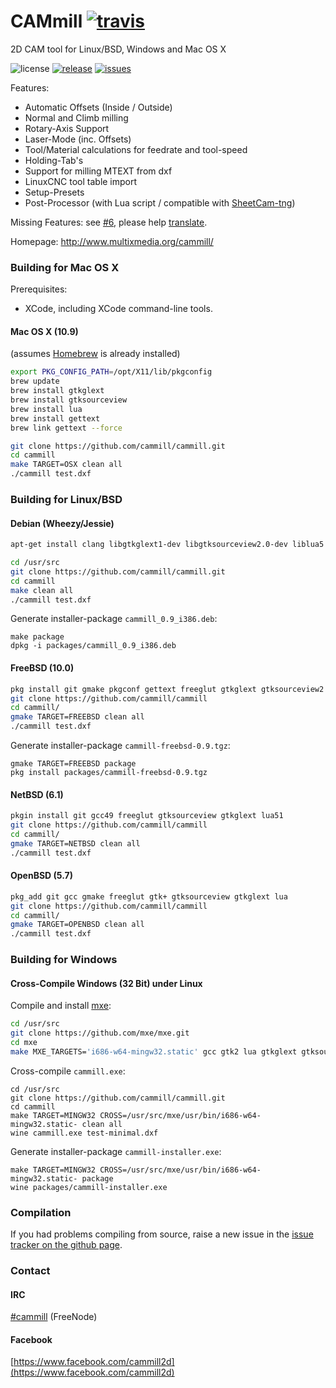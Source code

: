 # CAMmill [![travis](https://travis-ci.org/cammill/cammill.svg?branch=master)](https://travis-ci.org/cammill/cammill)

2D CAM tool for Linux/BSD, Windows and Mac OS X

![license](https://img.shields.io/github/license/cammill/cammill.svg)
[![release](https://img.shields.io/github/release/cammill/cammill.svg)](https://github.com/cammill/cammill/releases)
[![issues](https://img.shields.io/github/issues/cammill/cammill.svg)](https://github.com/cammill/cammill/issues)

Features:
* Automatic Offsets (Inside / Outside)
* Normal and Climb milling
* Rotary-Axis Support
* Laser-Mode (inc. Offsets)
* Tool/Material calculations for feedrate and tool-speed
* Holding-Tab's
* Support for milling MTEXT from dxf
* LinuxCNC tool table import
* Setup-Presets
* Post-Processor (with Lua script / compatible with [SheetCam-tng](http://www.sheetcam.com/))

Missing Features: see [#6](https://github.com/cammill/cammill/issues/6), please help [translate](https://crowdin.com/project/cammill).

Homepage: http://www.multixmedia.org/cammill/

### Building for Mac OS X
Prerequisites:
* XCode, including XCode command-line tools.

#### Mac OS X (10.9)

(assumes [Homebrew](http://brew.sh/) is already installed)
```bash
export PKG_CONFIG_PATH=/opt/X11/lib/pkgconfig
brew update
brew install gtkglext
brew install gtksourceview
brew install lua
brew install gettext
brew link gettext --force
```

```bash
git clone https://github.com/cammill/cammill.git
cd cammill
make TARGET=OSX clean all
./cammill test.dxf
```

### Building for Linux/BSD

#### Debian (Wheezy/Jessie)

```bash
apt-get install clang libgtkglext1-dev libgtksourceview2.0-dev liblua5.1-0-dev freeglut3-dev libglu1-mesa-dev libgtk2.0-dev libgvnc-1.0-dev libg3d-dev help2man
```

```bash
cd /usr/src
git clone https://github.com/cammill/cammill.git
cd cammill
make clean all
./cammill test.dxf
```
Generate installer-package ```cammill_0.9_i386.deb```:
```
make package 
dpkg -i packages/cammill_0.9_i386.deb
```

#### FreeBSD (10.0)

```bash
pkg install git gmake pkgconf gettext freeglut gtkglext gtksourceview2 lua51
git clone https://github.com/cammill/cammill
cd cammill/
gmake TARGET=FREEBSD clean all
./cammill test.dxf
```
Generate installer-package ```cammill-freebsd-0.9.tgz```:
```
gmake TARGET=FREEBSD package 
pkg install packages/cammill-freebsd-0.9.tgz
```

#### NetBSD (6.1)

```bash
pkgin install git gcc49 freeglut gtksourceview gtkglext lua51
git clone https://github.com/cammill/cammill
cd cammill/
gmake TARGET=NETBSD clean all
./cammill test.dxf
```

#### OpenBSD (5.7)

```bash
pkg_add git gcc gmake freeglut gtk+ gtksourceview gtkglext lua
git clone https://github.com/cammill/cammill
cd cammill/
gmake TARGET=OPENBSD clean all
./cammill test.dxf
```

### Building for Windows

#### Cross-Compile Windows (32 Bit) under Linux

Compile and install [mxe](http://mxe.cc/):
```bash
cd /usr/src
git clone https://github.com/mxe/mxe.git
cd mxe
make MXE_TARGETS='i686-w64-mingw32.static' gcc gtk2 lua gtkglext gtksourceview freeglut
```
Cross-compile ```cammill.exe```:
```
cd /usr/src
git clone https://github.com/cammill/cammill.git
cd cammill
make TARGET=MINGW32 CROSS=/usr/src/mxe/usr/bin/i686-w64-mingw32.static- clean all 
wine cammill.exe test-minimal.dxf
```
Generate installer-package ```cammill-installer.exe```:
```
make TARGET=MINGW32 CROSS=/usr/src/mxe/usr/bin/i686-w64-mingw32.static- package 
wine packages/cammill-installer.exe
```

### Compilation

If you had problems compiling from source, raise a new issue in the [issue tracker on the github page](https://github.com/cammill/cammill/issues).

### Contact

#### IRC
[#cammill](http://webchat.freenode.net?nick=webchat_user&channels=%23cammill&prompt=1&uio=MTE9MjM20f) (FreeNode)

#### Facebook
[https://www.facebook.com/cammill2d](https://www.facebook.com/cammill2d)
